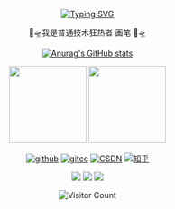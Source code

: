 <div id="title" align=center>
  
[![Typing SVG](https://readme-typing-svg.herokuapp.com?font=Edu+AU+VIC+WA+NT+Hand&weight=500&size=25&pause=1000&color=7351B6CD&center=true&random=true&width=435&lines=Liuhb1024;welcome+your+visit)](https://git.io/typing-svg)

<p>🐧🛸我是普通技术狂热者 画笔 🐧🛸</p>

[![Anurag's GitHub stats](https://github-readme-stats.vercel.app/api?username=Liuhb1024&show_icons=true&theme=tokyonight)](https://github.com/anuraghazra/github-readme-stats)

<img
  align=""
  height="137px"
  src="https://github-readme-stats.vercel.app/api?username=Liuhb1024&hide_title=true&hide_border=true&show_icons=true&include_all_commits=true&line_height=21&bg_color=0,EC6C6C,FFD479,FFFC79,73FA79&theme=graywhite&locale=cn"
  />
<img
  align=""
  height="137px"
  witdh="20px"
  src="https://github-readme-stats.vercel.app/api/top-langs/?username=Liuhb1024&hide_title=true&hide_border=true&layout=compact&bg_color=0,73FA79,73FDFF,D783FF&theme=graywhite&locale=cn" />

[![github](https://img.shields.io/badge/github-Liuhb1024-red)](https://github.com/Liuhb1024)
[![gitee](https://img.shields.io/badge/gitee-Liuhb1024-orange)](https://gitee.com/Liuhb1024)
[![CSDN](https://img.shields.io/badge/CSDN-Liuhb1024-yellow)](https://blog.csdn.net/m0_73168361?spm=1000.2115.3001.5343)
[![知乎](https://img.shields.io/badge/%E7%9F%A5%E4%B9%8E-Liuhb1024-green)](https://www.zhihu.com/people/Liuhb1024)

![](https://img.shields.io/badge/爱好-技术-cyan)
![](https://img.shields.io/badge/厌恶-随意-blue) 
![](https://img.shields.io/badge/性格-沉稳-purple)

![Visitor Count](https://profile-counter.glitch.me/Liuhb1024/count.svg)

</div>
